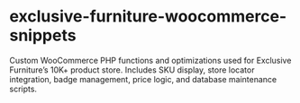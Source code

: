 # exclusive-furniture-woocommerce-snippets
Custom WooCommerce PHP functions and optimizations used for Exclusive Furniture’s 10K+ product store. Includes SKU display, store locator integration, badge management, price logic, and database maintenance scripts.
